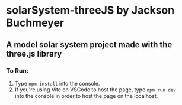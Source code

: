 # __solarSystem-threeJS__ by Jackson Buchmeyer
## A model solar system project made with the three.js library

### To Run:
1. Type `npm install` into the console.
2. If you're using Vite on VSCode to host the page, type `npm run dev`  
into the console in order to host the page on the localhost.
